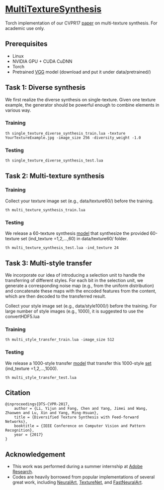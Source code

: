 # [MultiTextureSynthesis](https://sites.google.com/site/yijunlimaverick/texturesynthesis)
Torch implementation of our CVPR17 [paper](https://arxiv.org/abs/1703.01664) on multi-texture synthesis. For academic use only.

## Prerequisites

- Linux
- NVIDIA GPU + CUDA CuDNN
- Torch 
- Pretrained [VGG](https://drive.google.com/open?id=0B8_MZ8a8aoSeSG84N3pqcGpYT3M) model (download and put it under data/pretrained/)

## Task 1: Diverse synthesis

We first realize the diverse synthesis on single-texture. Given one texture example, the generator should be powerful enough to combine elements in various way.

### Training

```
th single_texture_diverse_synthesis_train.lua -texture YourTextureExample.jpg -image_size 256 -diversity_weight -1.0
```

### Testing

```
th single_texture_diverse_synthesis_test.lua 
```

## Task 2: Multi-texture synthesis

### Training

Collect your texture image set (e.g., data/texture60/) before the training.

```
th multi_texture_synthesis_train.lua
```

### Testing

We release a 60-texture synthesis [model](https://drive.google.com/open?id=0B8_MZ8a8aoSeS0FncWpzTUNoblk) that synthesize the provided 60-texture set (ind_texture =1,2,...,60) in data/texture60/ folder.

```
th multi_texture_synthesis_test.lua -ind_texture 24
```


## Task 3: Multi-style transfer

We incorporate our idea of introducing a selection unit to handle the transferring of different styles. For each bit in
the selection unit, we generate a corresponding noise map (e.g., from the uniform distribution) and concatenate these
maps with the encoded features from the content, which are then decoded to the transferred result.

Collect your style image set (e.g., data/style1000/) before the training. For large number of style images (e.g., 1000), it is suggested to use the convertHDF5.lua

### Training

```
th multi_style_transfer_train.lua -image_size 512
```

### Testing

We release a 1000-style transfer [model](https://drive.google.com/open?id=0B8_MZ8a8aoSeZnRESGg5Z0RpVzQ) that transfer this 1000-style [set](https://drive.google.com/open?id=0B8_MZ8a8aoSeajRLcEtIUjBjR3c) (ind_texture =1,2,...,1000).

```
th multi_style_transfer_test.lua 
```


## Citation
```
@inproceedings{DTS-CVPR-2017,
    author = {Li, Yijun and Fang, Chen and Yang, Jimei and Wang, Zhaowen and Lu, Xin and Yang, Ming-Hsuan},
    title = {Diversified Texture Synthesis with Feed-forward Networks},
    booktitle = {IEEE Conference on Computer Vision and Pattern Recognition},
    year = {2017}
}
```

## Acknowledgement
- This work was performed during a summer internship at [Adobe Research](https://research.adobe.com/).
- Codes are heavily borrowed from popular implementations of several great work, including [NeuralArt](https://github.com/jcjohnson/neural-style), [TextureNet](https://github.com/DmitryUlyanov/texture_nets), and [FastNeuralArt](https://github.com/jcjohnson/fast-neural-style).

